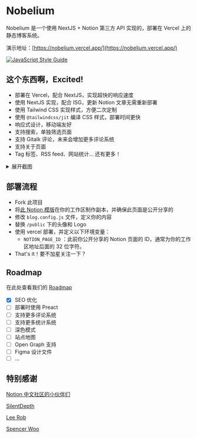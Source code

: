 # Nobelium

Nobelium 是一个使用 NextJS + Notion 第三方 API 实现的，部署在 Vercel 上的静态博客系统。

演示地址：[https://nobelium.vercel.app/](https://nobelium.vercel.app/)

[![JavaScript Style Guide](https://cdn.rawgit.com/standard/standard/master/badge.svg)](https://github.com/standard/standard)

## 这个东西啊，Excited!

- 部署在 Vercel，配合 NextJS，实现超快的响应速度
- 使用 NextJS 实现，配合 ISG，更新 Notion 文章无需重新部署
- 使用 Tailwind CSS 实现样式，方便二次定制
- 使用 `@tailwindcss/jit` 编译 CSS 样式，部署时间更快
- 响应式设计，移动端友好
- 支持搜索，单独筛选页面
- 支持 Gitalk 评论，未来会增加更多评论系统
- 支持关于页面
- Tag 标签、RSS feed、网站统计… 还有更多！

<details><summary>展开截图</summary>
![Screenshot](desktop.png)
</details>

## 部署流程

- Fork 此项目
- 将[此 Notion 模版](https://www.notion.so/68be9021bca34b8e89f0246f27e608df)在你的工作区制作副本，并确保此页面是公开分享的
- 修改 `blog.config.js` 文件，定义你的内容
- 替换 `/public` 下的头像和 Logo
- 使用 vercel 部署，并定义以下环境变量：
    - `NOTION_PAGE_ID` ：此前你公开分享的 Notion 页面的 ID，通常为你的工作区地址后面的 32 位字符。
- That's it！要不加星关注一下？

## Roadmap

在此处查看我们的 [Roadmap](https://www.notion.so/craigary/Public-Roadmap-3cfc4d0f0ca642ef8f652673c37add22)

- [x]  SEO 优化
- [ ]  部署时使用 Preact
- [ ]  支持更多评论系统
- [ ]  支持更多统计系统
- [ ]  深色模式
- [ ]  站点地图
- [ ]  Open Graph 支持
- [ ]  Figma 设计文件
- [ ]  ...

## 特别感谢

[Notion 中文社区的小伙伴们](https://notion.so/cnotion)

[SilentDepth](https://twitter.com/SilentDepthCN)

[Lee Rob](https://leerob.io)

[Spencer Woo](https://spencerwoo.com)
